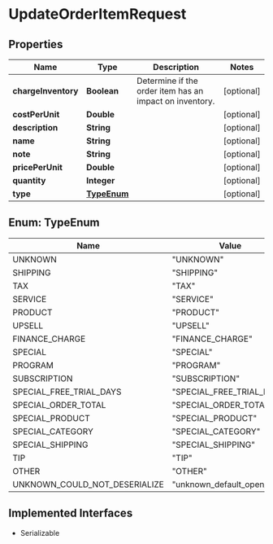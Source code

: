 

# UpdateOrderItemRequest


## Properties

| Name | Type | Description | Notes |
|------------ | ------------- | ------------- | -------------|
|**chargeInventory** | **Boolean** | Determine if the order item has an impact on inventory. |  [optional] |
|**costPerUnit** | **Double** |  |  [optional] |
|**description** | **String** |  |  [optional] |
|**name** | **String** |  |  [optional] |
|**note** | **String** |  |  [optional] |
|**pricePerUnit** | **Double** |  |  [optional] |
|**quantity** | **Integer** |  |  [optional] |
|**type** | [**TypeEnum**](#TypeEnum) |  |  [optional] |



## Enum: TypeEnum

| Name | Value |
|---- | -----|
| UNKNOWN | &quot;UNKNOWN&quot; |
| SHIPPING | &quot;SHIPPING&quot; |
| TAX | &quot;TAX&quot; |
| SERVICE | &quot;SERVICE&quot; |
| PRODUCT | &quot;PRODUCT&quot; |
| UPSELL | &quot;UPSELL&quot; |
| FINANCE_CHARGE | &quot;FINANCE_CHARGE&quot; |
| SPECIAL | &quot;SPECIAL&quot; |
| PROGRAM | &quot;PROGRAM&quot; |
| SUBSCRIPTION | &quot;SUBSCRIPTION&quot; |
| SPECIAL_FREE_TRIAL_DAYS | &quot;SPECIAL_FREE_TRIAL_DAYS&quot; |
| SPECIAL_ORDER_TOTAL | &quot;SPECIAL_ORDER_TOTAL&quot; |
| SPECIAL_PRODUCT | &quot;SPECIAL_PRODUCT&quot; |
| SPECIAL_CATEGORY | &quot;SPECIAL_CATEGORY&quot; |
| SPECIAL_SHIPPING | &quot;SPECIAL_SHIPPING&quot; |
| TIP | &quot;TIP&quot; |
| OTHER | &quot;OTHER&quot; |
| UNKNOWN_COULD_NOT_DESERIALIZE | &quot;unknown_default_open_api&quot; |


## Implemented Interfaces

* Serializable

